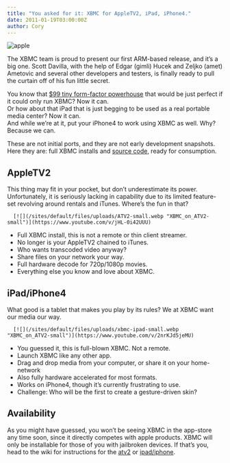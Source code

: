 ```yaml
---
title: "You asked for it: XBMC for AppleTV2, iPad, iPhone4."
date: 2011-01-19T03:00:00Z
author: Cory
---
```


![](/sites/default/files/uploads/apple.gif "apple")

The XBMC team is proud to present our first ARM-based release, and it’s a big one. Scott Davilla, with the help of Edgar (gimli) Hucek and Zeljko (amet) Ametovic and several other developers and testers, is finally ready to pull the curtain off of his fun little secret.

You know that [$99 tiny form-factor powerhouse](https://www.apple.com/tv/) that would be just perfect if it could only run XBMC? Now it can.  
 Or how about that iPad that is just begging to be used as a real portable media center? Now it can.  
 And while we’re at it, put your iPhone4 to work using XBMC as well. Why? Because we can.

These are not initial ports, and they are not early development snapshots. Here they are: full XBMC installs and [source code](https://github.com/xbmc/atv2), ready for consumption.

## AppleTV2

This thing may fit in your pocket, but don’t underestimate its power. Unfortunately, it is seriously lacking in capability due to its limited feature-set revolving around rentals and iTunes. Where’s the fun in that?

      [![](/sites/default/files/uploads/ATV2-small.webp "XBMC_on_ATV2-small")](https://www.youtube.com/v/jHL-0i42UUU)

- Full XBMC install, this is not a remote or thin client streamer.
- No longer is your AppleTV2 chained to iTunes.
- Who wants transcoded video anyway?
- Share files on your network your way.
- Full hardware decode for 720p/1080p movies.
- Everything else you know and love about XBMC.

## iPad/iPhone4

What good is a tablet that makes you play by its rules? We at XBMC want our media our way.

      [![](/sites/default/files/uploads/xbmc-ipad-small.webp "XBMC_on_ATV2-small")](https://www.youtube.com/v/2nrKJd5jeMU)

- You guessed it, this is full-blown XBMC. Not a remote.
- Launch XBMC like any other app.
- Drag and drop media from your computer, or share it on your home-network
- Also fully hardware accelerated for most formats.
- Works on iPhone4, though it’s currently frustrating to use.
- Challenge: Who will be the first to create a gesture-driven skin?

## Availability

As you might have guessed, you won’t be seeing XBMC in the app-store any time soon, since it directly competes with apple products. XBMC will only be installable for those of you with jailbroken devices. If that’s you, head to the wiki for instructions for the [atv2](https://kodi.wiki/view/Install_XBMC_on_ATV2) or [ipad/iphone](https://kodi.wiki/view/Install_XBMC_on_iPhone/iPad).
